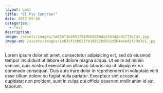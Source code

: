 ```yaml
---
layout: post
title: "El Psy Congroo!"
date: 2017-09-08
categories:
  - Test
description:
image: /assets/images/1e83bf1bb051f819262b06dad3b44aed2f73e7a1.jpg
image-sm: /assets/images/1e83bf1bb051f819262b06dad3b44aed2f73e7a1.jpg
---
```

Lorem ipsum dolor sit amet, consectetur adipisicing elit, sed do eiusmod
tempor incididunt ut labore et dolore magna aliqua. Ut enim ad minim veniam,
quis nostrud exercitation ullamco laboris nisi ut aliquip ex ea commodo
consequat. Duis aute irure dolor in reprehenderit in voluptate velit esse
cillum dolore eu fugiat nulla pariatur. Excepteur sint occaecat cupidatat non
proident, sunt in culpa qui officia deserunt mollit anim id est laborum.